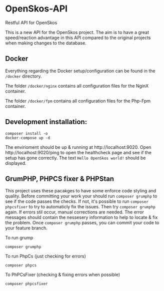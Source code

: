 # OpenSkos-API
Restful API for OpenSkos

This is a new API for the OpenSkos project. The aim is to have a great speed/reaction advantage 
in this API compared to the original projects when making changes to the database. 


## Docker
Everything regarding the Docker setup/configuration can be found in the `/docker` directory. 

The folder `/docker/nginx` contains all configuration files for the NginX container.  

The folder `/docker/fpm` contains all configuration files for the Php-Fpm container. 

## Development installation:

    composer install -o
    docker-compose up -d
    
The envirioment should be up & running at http://localhost:9020. 
Open http://localhost:9020/ping to open the healthcheck page and see if the setup has gone correctly. The text 
`Hello OpenSkos world!` should be displayed. 


## GrumPHP, PHPCS fixer & PHPStan
This project uses these pacakges to have some enforce code styling and quality. Before committing your work
your should run `composer grumphp` to see if the code passes the checks. If not, it's possible to run 
`composer phpcsfixer` to try to automaticly fix the issues. Then try `composer grumphp` again. If errors stil occur,
manual corrections are needed. The error messages should contain the nessesery information to help to locate & fix the problem.
Once `composer grumphp` passes, you can commit your code to your feature branch. 

To run grump

    composer grumphp
    
To run PhpCs (just checking for errors)

    composer phpcs
    
To PhPCsFixer (checking & fixing errors when possible)

    composer phpcsfixer
